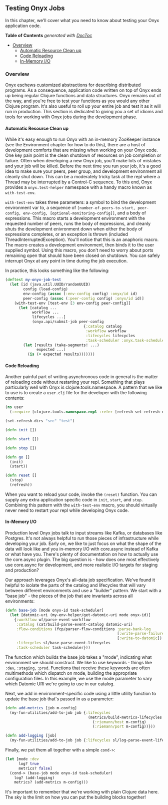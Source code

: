 ## Testing Onyx Jobs

In this chapter, we'll cover what you need to know about testing your Onyx application code.

<!-- START doctoc generated TOC please keep comment here to allow auto update -->
<!-- DON'T EDIT THIS SECTION, INSTEAD RE-RUN doctoc TO UPDATE -->
**Table of Contents**  *generated with [DocToc](http://doctoc.herokuapp.com/)*

- [Overview](#overview)
  - [Automatic Resource Clean up](#automatic-resource-clean-up)
  - [Code Reloading](#code-reloading)
  - [In-Memory I/O](#in-memory-io)

<!-- END doctoc generated TOC please keep comment here to allow auto update -->

### Overview

Onyx eschews customized abstractions for describing distributed programs. As a consequence, application code written on top of Onyx ends up being regular Clojure functions and data structures. Onyx remains out of the way, and you're free to test your functions as you would any other Clojure program. It's also useful to roll up your entire job and test it as it will run in production. This section is dedicated to giving you a set of idioms and tools for working with Onyx jobs during the development phase.

#### Automatic Resource Clean up

While it's easy enough to run Onyx with an in-memory ZooKeeper instance (see the Environment chapter for how to do this), there are a host of development comforts that are missing when working on your Onyx code. One key pain point is the clean shutdown of resources on job completion or failure. Often when developing a new Onyx job, you'll make lots of mistakes and your job will be killed. Before the next time you run your job, it's a good idea to make sure your peers, peer group, and development environment all cleanly shut down. This can be a moderately tricky task at the repl where a Thread may be interrupted by a Control-C sequence. To this end, Onyx provides a `onyx.test-helper` namespace with a handy macro known as `with-test-env`.

`with-test-env` takes three parameters: a symbol to bind the development environment var to, a sequence of `[number-of-peers-to-start, peer-config, env-config, [optional-monitoring-config]]`, and a body of expressions. This macro starts a development environment with the requested number of peers, runs the body of expressions, and cleanly shuts the development enivronment down when either the body of expressions completes, or an exception is thrown (included ThreadInterruptedException). You'll notice that this is an anaphoric macro. The macro creates a development environment, then binds it to the user supplied symbol. Using this macro, you don't need to worry about ports remaining open that should have been closed on shutdown. You can safely interrupt Onyx at any point in time during the job execution.

In practice, this looks something like the following:

```clojure
(deftest my-onyx-job-test
  (let [id (java.util.UUID/randomUUID)
        config (load-config)
        env-config (assoc (:env-config config) :onyx/id id)
        peer-config (assoc (:peer-config config) :onyx/id id)]
    (with-test-env [test-env [3 env-config peer-config]]
      (let [catalog ...
            workflow ...
            lifecycles ...]
            (onyx.api/submit-job peer-config
                                   {:catalog catalog
                                    :workflow workflow
                                    :lifecycles lifecycles
                                    :task-scheduler :onyx.task-scheduler/balanced})
        (let [results (take-segments! ...)
              expected ...]
          (is (= expected results)))))))
```

#### Code Reloading

Another painful part of writing asynchronous code in general is the matter of reloading code without restarting your repl. Something that plays particularly well with Onyx is clojure.tools.namespace. A pattern that we like to use is to create a `user.clj` file for the developer with the following contents:

```clojure
(ns user
  (:require [clojure.tools.namespace.repl :refer [refresh set-refresh-dirs]]))

(set-refresh-dirs "src" "test")

(defn init [])

(defn start [])

(defn stop [])

(defn go []
  (init)
  (start))

(defn reset []
  (stop)
  (refresh))
```

When you want to reload your code, invoke the `(reset)` function. You can supply any extra application specific code in `init`, `start`, and `stop`. Combining this pattern with the `with-test-env` macro, you should virtually never need to restart your repl while developing Onyx code.

#### In-Memory I/O

Production level Onyx jobs talk to input streams like Kafka, or databases like Postgres. It's not always helpful to run those pieces of infrastructure while developing your job. Early on, we like to just focus on what the shape of the data will look like and you in-memory I/O with core.async instead of Kafka or what have you. There's plenty of documentation on how to actually use the core.async plugin. The big question is - how does one most effectively use core.async for development, and more realistic I/O targets for staging and production?

Our approach leverages Onyx's all-data job specification. We've found it helpful to isolate the parts of the catalog and lifecycles that will vary between different environments and use a "builder" pattern. We start with a "base job" - the pieces of the job that are invariants across all environments:

```clojure
(defn base-job [mode onyx-id task-scheduler]
  (let [datomic-uri (my-env-helper/get-datomic-uri mode onyx-id)]
    {:workflow wf/parse-event-workflow
     :catalog (cat/build-parse-event-catalog datomic-uri)
     :flow-conditions (fcp/parser-flow-conditions :parse-bank-log
                                                  [:write-parse-failures]
                                                  [:write-to-datomic])
     :lifecycles sl/base-parse-event-lifecycles
     :task-scheduler task-scheduler}))
```

The function which builds the base job takes a "mode", indicating what environment we should construct. We like to use keywords - things like `:dev`, `:staging`, `:prod`. Functions that receive these keywords are often multimethods which dispatch on mode, building the appropriate configuration files. In this example, we use the mode parameter to vary which Datomic URI we're going to use in our catalog.

Next, we add in environment-specific code using a little utility function to update the base job that's passed in as a parameter:

```clojure
(defn add-metrics [job m-config]
  (my-fun-utilities/add-to-job job {:lifecycles
                                     (metrics/build-metrics-lifecycles
                                       (:riemann/host m-config)
                                       (:riemann/port m-config))}))

(defn add-logging [job]
  (my-fun-utilities/add-to-job job {:lifecycles sl/log-parse-event-lifecycles}))
```

Finally, we put them all together with a simple `cond->`:

```clojure
(let [mode :dev
      log? true
      metrics? false]
  (cond-> (base-job mode onyx-id task-scheduler)
    log? (add-logging)
    metrics? (add-metrics m-config)))
```

It's important to remember that we're working with plain Clojure data here. The sky is the limit on how you can put the building blocks together!
